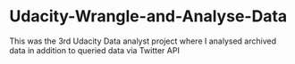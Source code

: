 # Udacity-Wrangle-and-Analyse-Data
This was the 3rd Udacity Data analyst project where I analysed archived data in addition to queried data via Twitter API
